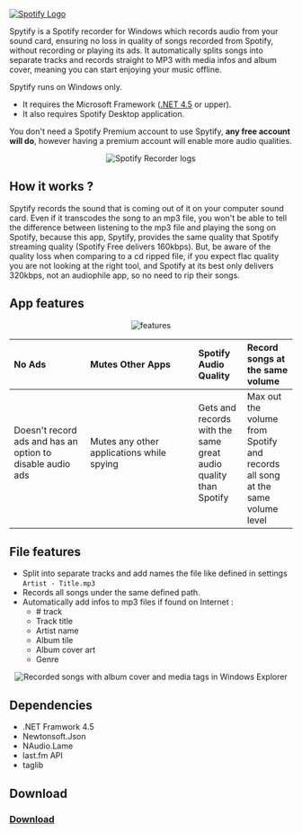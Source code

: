 <a title="https://jwallet.github.io/spy-spotify/" href="https://jwallet.github.io/spy-spotify/"><img alt="Spotify Logo" src="https://user-images.githubusercontent.com/23088305/29906214-6daad21c-8de1-11e7-80f5-ef6791cc7825.png" /></a>

Spytify is a Spotify recorder for Windows which records audio from your sound card, ensuring no loss in quality of songs recorded from Spotify, without recording or playing its ads. It automatically splits songs into separate tracks and records straight to MP3 with media infos and album cover, meaning you can start enjoying your music offline.

Spytify runs on Windows only.
- It requires the Microsoft Framework ([.NET 4.5](https://www.microsoft.com/en-ca/download/details.aspx?id=17851) or upper).
- It also requires Spotify Desktop application.

You don't need a Spotify Premium account to use Spytify, __any free account will do__, however having a premium account will enable more audio qualities.

<p align="center"><img alt="Spotify Recorder logs" src="https://raw.githubusercontent.com/jwallet/spy-spotify/master/assets/images/ui_record.png" /></p>

## How it works ?
Spytify records the sound that is coming out of it on your computer sound card. Even if it transcodes the song to an mp3 file, you won't be able to tell the difference between listening to the mp3 file and playing the song on Spotify, because this app, Spytify, provides the same quality that Spotify streaming quality (Spotify Free delivers 160kbps). But, be aware of the quality loss when comparing to a cd ripped file, if you expect flac quality you are not looking at the right tool, and Spotify at its best only delivers 320kbps, not an audiophile app, so no need to rip their songs.

## App features

<p align="center"><img alt="features" src="https://raw.githubusercontent.com/jwallet/spy-spotify/master/assets/images/features_icons.png" /></p>

| No Ads  | Mutes Other Apps | Spotify Audio Quality  | Record songs at the same volume |
|:------------------|:------------------------------|:---------------------------|:---------------------------------|
| Doesn't record ads and has an option to disable audio ads &nbsp;&nbsp;&nbsp;&nbsp;&nbsp;&nbsp;&nbsp;&nbsp;&nbsp;&nbsp;&nbsp;&nbsp;&nbsp;&nbsp;&nbsp;&nbsp;&nbsp;&nbsp;&nbsp;&nbsp;&nbsp;&nbsp;&nbsp;&nbsp;&nbsp; | Mutes any other applications while spying &nbsp;&nbsp;&nbsp;&nbsp;&nbsp;&nbsp;&nbsp;&nbsp;&nbsp;&nbsp;&nbsp;&nbsp;&nbsp;&nbsp;&nbsp;&nbsp;&nbsp;&nbsp;&nbsp;&nbsp;&nbsp;&nbsp;&nbsp;&nbsp;&nbsp;&nbsp;&nbsp;&nbsp;&nbsp;&nbsp;&nbsp;&nbsp;&nbsp;&nbsp;&nbsp;&nbsp;&nbsp;&nbsp;&nbsp;| Gets and records with the same great audio quality than Spotify &nbsp;&nbsp;&nbsp;&nbsp;&nbsp;&nbsp;&nbsp;&nbsp;&nbsp;&nbsp; | Max out the volume from Spotify and records all song at the same volume level |

## File features
- Split into separate tracks and add names the file like defined in settings `Artist - Title.mp3`
- Records all songs under the same defined path.
- Automatically add infos to mp3 files if found on Internet :
   - \# track
   - Track title
   - Artist name
   - Album tile
   - Album cover art
   - Genre

<p align="center"><img alt="Recorded songs with album cover and media tags in Windows Explorer" src="https://raw.githubusercontent.com/jwallet/spy-spotify/master/assets/images/saved_songs_list.png" /></p>


## Dependencies
- .NET Framwork 4.5
- Newtonsoft.Json
- NAudio.Lame
- last.fm API
- taglib

## Download
### [Download](https://github.com/jwallet/spy-spotify/releases)
